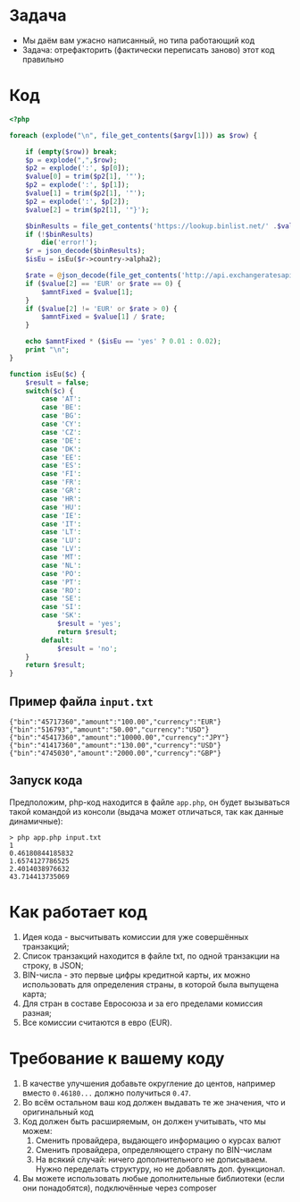 # Задача

- Мы даём вам ужасно написанный, но типа работающий код
- Задача: отрефакторить (фактически переписать заново) этот код правильно


# Код

```php
<?php

foreach (explode("\n", file_get_contents($argv[1])) as $row) {

    if (empty($row)) break;
    $p = explode(",",$row);
    $p2 = explode(':', $p[0]);
    $value[0] = trim($p2[1], '"');
    $p2 = explode(':', $p[1]);
    $value[1] = trim($p2[1], '"');
    $p2 = explode(':', $p[2]);
    $value[2] = trim($p2[1], '"}');

    $binResults = file_get_contents('https://lookup.binlist.net/' .$value[0]);
    if (!$binResults)
        die('error!');
    $r = json_decode($binResults);
    $isEu = isEu($r->country->alpha2);

    $rate = @json_decode(file_get_contents('http://api.exchangeratesapi.io/v1/latest?access_key=08914569ac738cfaad9d780d06135caf'), true)['rates'][$value[2]];
    if ($value[2] == 'EUR' or $rate == 0) {
        $amntFixed = $value[1];
    }
    if ($value[2] != 'EUR' or $rate > 0) {
        $amntFixed = $value[1] / $rate;
    }

    echo $amntFixed * ($isEu == 'yes' ? 0.01 : 0.02);
    print "\n";
}

function isEu($c) {
    $result = false;
    switch($c) {
        case 'AT':
        case 'BE':
        case 'BG':
        case 'CY':
        case 'CZ':
        case 'DE':
        case 'DK':
        case 'EE':
        case 'ES':
        case 'FI':
        case 'FR':
        case 'GR':
        case 'HR':
        case 'HU':
        case 'IE':
        case 'IT':
        case 'LT':
        case 'LU':
        case 'LV':
        case 'MT':
        case 'NL':
        case 'PO':
        case 'PT':
        case 'RO':
        case 'SE':
        case 'SI':
        case 'SK':
            $result = 'yes';
            return $result;
        default:
            $result = 'no';
    }
    return $result;
}

```

## Пример файла `input.txt`

```
{"bin":"45717360","amount":"100.00","currency":"EUR"}
{"bin":"516793","amount":"50.00","currency":"USD"}
{"bin":"45417360","amount":"10000.00","currency":"JPY"}
{"bin":"41417360","amount":"130.00","currency":"USD"}
{"bin":"4745030","amount":"2000.00","currency":"GBP"}

```

## Запуск кода

Предположим, php-код находится в файле `app.php`, он будет вызываться такой командой из консоли (выдача может отличаться, так как данные динамичные):
```
> php app.php input.txt
1
0.46180844185832
1.6574127786525
2.4014038976632
43.714413735069

```

# Как работает код

1. Идея кода - высчитывать комиссии для уже совершённых транзакций;
2. Список транзакций находится в файле txt, по одной транзакции на строку, в JSON;
3. BIN-числа - это первые цифры кредитной карты, их можно использовать для определения страны, в которой была выпущена карта;
4. Для стран в составе Евросоюза и за его пределами комиссия разная;
5. Все комиссии считаются в евро (EUR).

# Требование к вашему коду

1. В качестве улучшения добавьте округление до центов, например вместо `0.46180...` должно получиться `0.47`.
1. Во всём остальном ваш код должен выдавать те же значения, что и оригинальный код
1. Код должен быть расширяемым, он должен учитывать, что мы можем:
    1. Сменить провайдера, выдающего информацию о курсах валют
    2. Сменить провайдера, определяющего страну по BIN-числам
    3. На всякий случай: ничего дополнительного не дописываем. Нужно переделать структуру, но не добавлять доп. функционал.
1. Вы можете использовать любые дополнительные библиотеки (если они понадобятся), подключённые через composer
